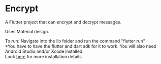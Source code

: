 # Encrypt

A  Flutter project that can encrypt and decrypt messages. 

Uses Material design.

To run: Navigate into the lib folder and run the command "flutter run"
<br>
*You have to have the flutter and dart sdk for it to work. You will also need Android Studio and/or Xcode installed.
<br>
Look <a href="https://flutter.dev/docs/get-started/install">here</a> for more installation details
